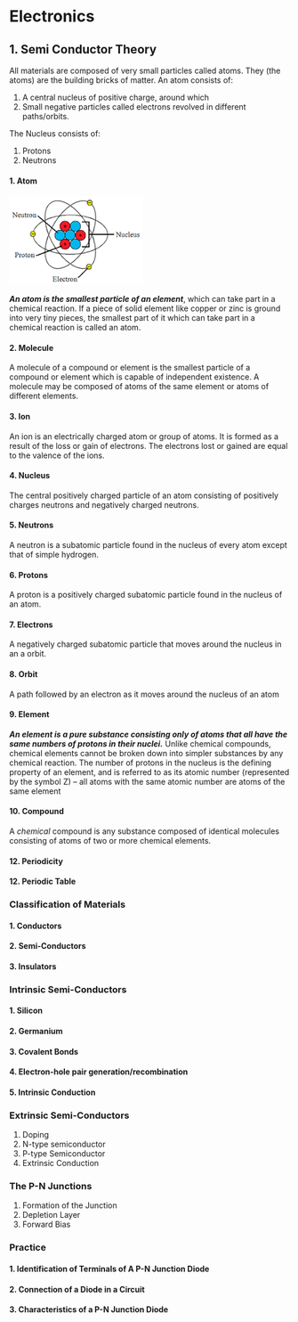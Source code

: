 # Electronics

## 1. Semi Conductor Theory

All materials are composed of very small particles called atoms. They (the atoms) are the building bricks of matter. An atom consists of:

1. A central nucleus of positive charge, around which
2. Small negative particles called electrons revolved in different paths/orbits.


The Nucleus consists of:

1. Protons  
2. Neutrons

#### 1. Atom
![Atom](images/atom.png)

***An atom is the smallest particle of an element***, which can take part in a chemical reaction. If a piece of solid element like copper or zinc is ground into very tiny pieces, the smallest part of it which can take part in a chemical reaction is called an atom.

#### 2. Molecule
A molecule of a compound or element is the smallest particle of a compound or element which is capable of independent existence. A molecule may be composed of atoms of the same element or atoms of different elements.

#### 3. Ion
An ion is an electrically charged atom or group of atoms. It is formed as a result of the loss or gain of electrons. The electrons lost or gained are equal to the valence of the ions.

#### 4. Nucleus
The central positively charged particle of an atom consisting of positively charges neutrons and negatively charged neutrons.

#### 5. Neutrons
A neutron is a subatomic particle found in the nucleus of every atom except that of simple hydrogen. 

#### 6. Protons
A proton is a positively charged subatomic particle found in the nucleus of an atom.

#### 7. Electrons
A negatively charged subatomic particle that moves around the nucleus in an a
orbit.

#### 8. Orbit
A path followed by an electron as it moves around the nucleus of an atom

#### 9. Element

***An element is a pure substance consisting only of atoms that all have the same numbers of protons in their nuclei.*** Unlike chemical compounds, chemical elements cannot be broken down into simpler substances by any chemical reaction. The number of protons in the nucleus is the defining property of an element, and is referred to as its atomic number (represented by the symbol Z) – all atoms with the same atomic number are atoms of the same element

#### 10. Compound
A *chemical* compound is any substance composed of identical molecules consisting of atoms of two or more chemical elements.

#### 12. Periodicity

#### 12. Periodic Table


### Classification of Materials
#### 1. Conductors
#### 2. Semi-Conductors
#### 3. Insulators

### Intrinsic Semi-Conductors
#### 1. Silicon
#### 2. Germanium
#### 3. Covalent Bonds
#### 4. Electron-hole pair generation/recombination
#### 5. Intrinsic Conduction



### Extrinsic Semi-Conductors
1. Doping
2. N-type semiconductor
3. P-type Semiconductor
4. Extrinsic Conduction

### The P-N Junctions
1. Formation of the Junction
2. Depletion Layer
3. Forward Bias

### Practice
#### 1. Identification of Terminals of A P-N Junction Diode

#### 2. Connection of a Diode in a Circuit
#### 3. Characteristics of a P-N Junction Diode


